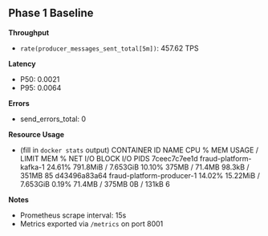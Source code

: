 ## Phase 1 Baseline

**Throughput**
- `rate(producer_messages_sent_total[5m])`: 457.62 TPS

**Latency**
- P50: 0.0021
- P95: 0.0064

**Errors**
- send_errors_total: 0

**Resource Usage**
- (fill in `docker stats` output)
CONTAINER ID   NAME                        CPU %     MEM USAGE / LIMIT     MEM %     NET I/O          BLOCK I/O        PIDS
7ceec7c7ee1d   fraud-platform-kafka-1      24.61%    791.8MiB / 7.653GiB   10.10%    375MB / 71.4MB   98.3kB / 351MB   85
d43496a83a64   fraud-platform-producer-1   14.02%    15.22MiB / 7.653GiB   0.19%     71.4MB / 375MB   0B / 131kB       6

**Notes**
- Prometheus scrape interval: 15s
- Metrics exported via `/metrics` on port 8001